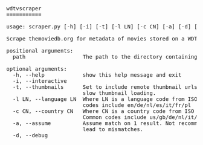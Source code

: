 <pre>
wdtvscraper  
===========  
  
usage: scraper.py [-h] [-i] [-t] [-l LN] [-c CN] [-a] [-d] [path]  
  
Scrape themoviedb.org for metadata of movies stored on a WDTV device.  
  
positional arguments:  
  path                  The path to the directory containing your movie files.  
  
optional arguments:  
  -h, --help            show this help message and exit  
  -i, --interactive  
  -t, --thumbnails      Set to include remote thumbnail urls in xml. This may  
                        slow thumbnail loading.  
  -l LN, --language LN  Where LN is a language code from ISO 639-1. Common  
                        codes include en/de/nl/es/it/fr/pl  
  -c CN, --country CN   Where CN is a country code from ISO 3166-1 alpha-2.  
                        Common codes include us/gb/de/nl/it/fr/pl  
  -a, --assume          Assume match on 1 result. Not recommended This can  
                        lead to mismatches.  
  -d, --debug  
  
</pre>
